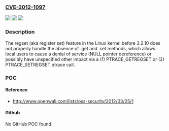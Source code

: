 ### [CVE-2012-1097](https://cve.mitre.org/cgi-bin/cvename.cgi?name=CVE-2012-1097)
![](https://img.shields.io/static/v1?label=Product&message=n%2Fa&color=blue)
![](https://img.shields.io/static/v1?label=Version&message=n%2Fa&color=blue)
![](https://img.shields.io/static/v1?label=Vulnerability&message=n%2Fa&color=brighgreen)

### Description

The regset (aka register set) feature in the Linux kernel before 3.2.10 does not properly handle the absence of .get and .set methods, which allows local users to cause a denial of service (NULL pointer dereference) or possibly have unspecified other impact via a (1) PTRACE_GETREGSET or (2) PTRACE_SETREGSET ptrace call.

### POC

#### Reference
- http://www.openwall.com/lists/oss-security/2012/03/05/1

#### Github
No GitHub POC found.

